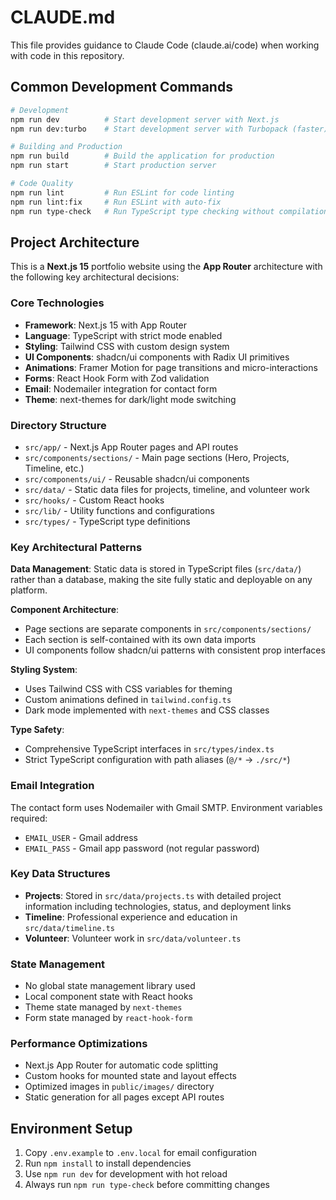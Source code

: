 # CLAUDE.md

This file provides guidance to Claude Code (claude.ai/code) when working with code in this repository.

## Common Development Commands

```bash
# Development
npm run dev          # Start development server with Next.js
npm run dev:turbo    # Start development server with Turbopack (faster)

# Building and Production
npm run build        # Build the application for production
npm run start        # Start production server

# Code Quality
npm run lint         # Run ESLint for code linting
npm run lint:fix     # Run ESLint with auto-fix
npm run type-check   # Run TypeScript type checking without compilation
```

## Project Architecture

This is a **Next.js 15** portfolio website using the **App Router** architecture with the following key architectural decisions:

### Core Technologies
- **Framework**: Next.js 15 with App Router
- **Language**: TypeScript with strict mode enabled
- **Styling**: Tailwind CSS with custom design system
- **UI Components**: shadcn/ui components with Radix UI primitives
- **Animations**: Framer Motion for page transitions and micro-interactions
- **Forms**: React Hook Form with Zod validation
- **Email**: Nodemailer integration for contact form
- **Theme**: next-themes for dark/light mode switching

### Directory Structure
- `src/app/` - Next.js App Router pages and API routes
- `src/components/sections/` - Main page sections (Hero, Projects, Timeline, etc.)
- `src/components/ui/` - Reusable shadcn/ui components
- `src/data/` - Static data files for projects, timeline, and volunteer work
- `src/hooks/` - Custom React hooks
- `src/lib/` - Utility functions and configurations
- `src/types/` - TypeScript type definitions

### Key Architectural Patterns

**Data Management**: Static data is stored in TypeScript files (`src/data/`) rather than a database, making the site fully static and deployable on any platform.

**Component Architecture**: 
- Page sections are separate components in `src/components/sections/`
- Each section is self-contained with its own data imports
- UI components follow shadcn/ui patterns with consistent prop interfaces

**Styling System**:
- Uses Tailwind CSS with CSS variables for theming
- Custom animations defined in `tailwind.config.ts`
- Dark mode implemented with `next-themes` and CSS classes

**Type Safety**: 
- Comprehensive TypeScript interfaces in `src/types/index.ts`
- Strict TypeScript configuration with path aliases (`@/*` -> `./src/*`)

### Email Integration
The contact form uses Nodemailer with Gmail SMTP. Environment variables required:
- `EMAIL_USER` - Gmail address
- `EMAIL_PASS` - Gmail app password (not regular password)

### Key Data Structures
- **Projects**: Stored in `src/data/projects.ts` with detailed project information including technologies, status, and deployment links
- **Timeline**: Professional experience and education in `src/data/timeline.ts`
- **Volunteer**: Volunteer work in `src/data/volunteer.ts`

### State Management
- No global state management library used
- Local component state with React hooks
- Theme state managed by `next-themes`
- Form state managed by `react-hook-form`

### Performance Optimizations
- Next.js App Router for automatic code splitting
- Custom hooks for mounted state and layout effects
- Optimized images in `public/images/` directory
- Static generation for all pages except API routes

## Environment Setup

1. Copy `.env.example` to `.env.local` for email configuration
2. Run `npm install` to install dependencies
3. Use `npm run dev` for development with hot reload
4. Always run `npm run type-check` before committing changes